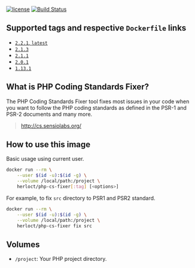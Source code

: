 [![license](https://img.shields.io/github/license/herloct/docker-php-cs-fixer.svg)]() 
[![Build Status](https://travis-ci.org/herloct/docker-php-cs-fixer.svg?branch=master)](https://travis-ci.org/herloct/docker-php-cs-fixer)

## Supported tags and respective `Dockerfile` links

* [`2.2.1`, `latest`](https://github.com/herloct/docker-php-cs-fixer/blob/2.2.1/Dockerfile)
* [`2.1.3`](https://github.com/herloct/docker-php-cs-fixer/blob/2.1.3/Dockerfile)
* [`2.1.1`](https://github.com/herloct/docker-php-cs-fixer/blob/2.1.1/Dockerfile)
* [`2.0.1`](https://github.com/herloct/docker-php-cs-fixer/blob/2.0.1/Dockerfile)
* [`1.13.1`](https://github.com/herloct/docker-php-cs-fixer/blob/1.13.1/Dockerfile)

## What is PHP Coding Standards Fixer?

The PHP Coding Standards Fixer tool fixes most issues in your code when you want to follow the PHP coding standards as defined in the PSR-1 and PSR-2 documents and many more.

> http://cs.sensiolabs.org/

## How to use this image

Basic usage using current user.

```sh
docker run --rm \
    --user $(id -u):$(id -g) \
    --volume /local/path:/project \
    herloct/php-cs-fixer[:tag] [<options>]
```

For example, to fix `src` directory to PSR1 and PSR2 standard.

```sh
docker run --rm \
    --user $(id -u):$(id -g) \
    --volume /local/path:/project \
    herloct/php-cs-fixer fix src
```

## Volumes

* `/project`: Your PHP project directory.
